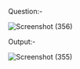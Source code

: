 Question:-

![Screenshot (356)](https://github.com/ak2521/Java-Basic/assets/93378378/05a3c149-b297-4fbe-b92a-f78822bba20c)


Output:-

![Screenshot (355)](https://github.com/ak2521/Java-Basic/assets/93378378/ea793ed1-a26f-48c3-83b5-2aedcf1bd4a3)
